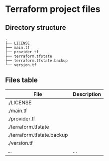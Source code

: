 # Terraform project files

## Directory structure
```
.
├── LICENSE
├── main.tf
├── provider.tf
├── terraform.tfstate
├── terraform.tfstate.backup
└── version.tf
```

## Files table

| File | Description |
| --- | --- |
| ./LICENSE | | 
| ./main.tf | | 
| ./provider.tf | | 
| ./terraform.tfstate | | 
| ./terraform.tfstate.backup | | 
| ./version.tf | | 
| ... | ... |
